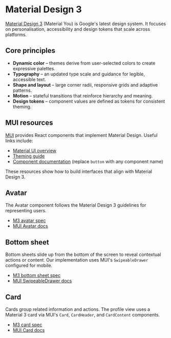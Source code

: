 # Material Design 3

[Material Design 3](https://m3.material.io/) (Material You) is Google's latest design system. It focuses on personalisation, accessibility and design tokens that scale across platforms.

## Core principles

- **Dynamic color** – themes derive from user-selected colors to create expressive palettes.
- **Typography** – an updated type scale and guidance for legible, accessible text.
- **Shape and layout** – large corner radii, responsive grids and adaptive patterns.
- **Motion** – stateful transitions that reinforce hierarchy and meaning.
- **Design tokens** – component values are defined as tokens for consistent theming.

## MUI resources

[MUI](https://mui.com/) provides React components that implement Material Design. Useful links include:

- [Material UI overview](https://mui.com/material-ui/getting-started/overview/)
- [Theming guide](https://mui.com/material-ui/customization/theming/)
- [Component documentation](https://mui.com/material-ui/react-button/) (replace `button` with any component name)

These resources show how to build interfaces that align with Material Design 3.

## Avatar

The Avatar component follows the Material Design 3 guidelines for representing users.

- [M3 avatar spec](https://m3.material.io/components/avatar/overview)
- [MUI Avatar docs](https://mui.com/material-ui/react-avatar/)

## Bottom sheet

Bottom sheets slide up from the bottom of the screen to reveal contextual actions or content. Our implementation uses MUI's
`SwipeableDrawer` configured for mobile.

- [M3 bottom sheet spec](https://m3.material.io/components/bottom-sheets/overview)
- [MUI SwipeableDrawer docs](https://mui.com/material-ui/react-drawer/#swipeable)

## Card

Cards group related information and actions. The profile view uses a Material 3 card via MUI's `Card`, `CardHeader`, and `CardContent` components.

- [M3 card spec](https://m3.material.io/components/cards/overview)
- [MUI Card docs](https://mui.com/material-ui/react-card/)

